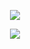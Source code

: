 <p align="center"> <img src=https://komarev.com/ghpvc/?username=wavetoivy&color=016644&style=flat-square&label=🍀>
<p align="center"> 
 <img src="https://media.discordapp.net/attachments/1013637206952382504/1334432903353991239/222-ezgif.com-speed.gif?ex=679c82fc&is=679b317c&hm=27ba840b9622d74ce6ef893fab0b097f22ed0715f1034dc32d7437f2a74c99eb&=&width=622&height=377" <p/>

